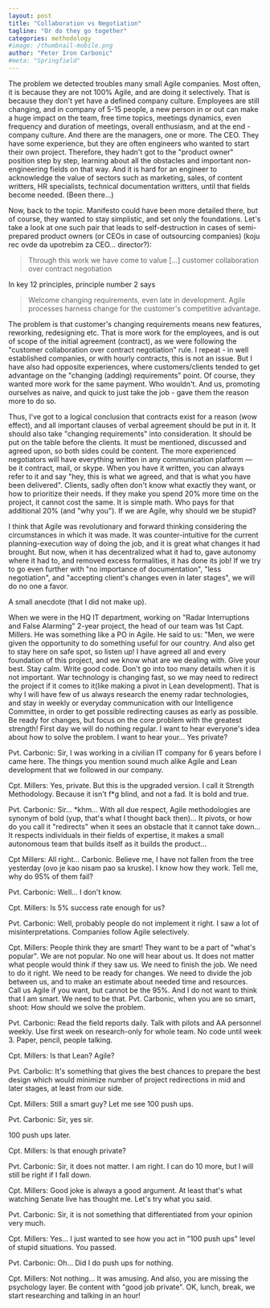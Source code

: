 ```yaml
---
layout: post
title: "Collaboration vs Negotiation"
tagline: "Or do they go together"
categories: methodology
#image: /thumbnail-mobile.png
author: "Peter Iron Carbonic"
#meta: "Springfield"
---
```


The problem we detected troubles many small Agile companies. Most often, it is because they are not 100% Agile, and are doing it selectively. That is because they don't yet have a defined company culture. Employees are still changing, and in company of 5-15 people, a new person in or out can make a huge impact on the team, free time topics, meetings dynamics, even frequency and duration of meetings, overall enthusiasm, and at the end - company culture. And there are the managers, one or more. The CEO. They have some experience, but they are often engineers who wanted to start their own project. Therefore, they hadn't got to the "product owner" position step by step, learning about all the obstacles and important non-engineering fields on that way. And it is hard for an engineer to acknowledge the value of sectors such as marketing, sales, of content writters, HR specialists, technical documentation writters, until that fields become needed. (Been there...) 

Now, back to the topic. Manifesto could have been more detailed there, but of course, they wanted to stay simplistic, and set only the foundations. Let's take a look at one such pair that leads to self-destruction in cases of semi-prepared product owners (or CEOs in case of outsourcing companies) (koju rec ovde da upotrebim za CEO... director?):

>Through this work we have come to value [...] customer collaboration over contract negotiation

In key 12 principles, principle number 2 says

>Welcome changing requirements, even late in development. Agile processes harness change for the customer's competitive advantage.

The problem is that customer's changing requirements means new features, reworking, redesigning etc. That is more work for the employees, and is out of scope of the initial agreement (contract), as we were following the "customer collaboration over contract negotiation" rule. I repeat - in well established companies, or with hourly contracts, this is not an issue. But I have also had opposite experiences, where customers/clients tended to get advantage on the "changing (adding) requirements" point. Of course, they wanted more work for the same payment. Who wouldn't. And us, promoting ourselves as naive, and quick to just take the job - gave them the reason more to do so.

Thus, I've got to a logical conclusion that contracts exist for a reason (wow effect), and all important clauses of verbal agreement should be put in it. It should also take "changing requirements" into consideration. It should be put on the table before the clients. It must be mentioned, discussed and agreed upon, so both sides could be content. The more experienced negotiators will have everything written in any communication platform — be it contract, mail, or skype. When you have it written, you can always refer to it and say "hey, this is what we agreed, and that is what you have been delivered". Clients, sadly often don't know what exactly they want, or how to prioritize their needs. If they make you spend 20% more time on the project, it cannot cost the same. It is simple math. Who pays for that additional 20% (and "why you"). If we are Agile, why should we be stupid?

I think that Agile was revolutionary and forward thinking considering the circumstances in which it was made. It was counter-intuitive for the current planning-execution way of doing the job, and it is great what changes it had brought. But now, when it has decentralized what it had to, gave autonomy where it had to, and removed excess formalities, it has done its job! If we try to go even further with "no importance of documentation", "less negotiation", and "accepting client's changes even in later stages", we will do no one a favor.

A small anecdote (that I did not make up).

When we were in the HQ IT department, working on "Radar Interruptions and False Alarming" 2-year project, the head of our team was 1st Capt. Millers. He was something like a PO in Agile. He said to us: "Men, we were given the opportunity to do something useful for our country. And also get to stay here on safe spot, so listen up! I have agreed all and every foundation of this project, and we know what are we dealing with. Give your best. Stay calm. Write good code. Don't go into too many details when it is not important. War technology is changing fast, so we may need to redirect the project if it comes to it(like making a pivot in Lean development). That is why I will have few of us always research the enemy radar technologies, and stay in weekly or everyday communication with our Intelligence Committee, in order to get possible redirecting causes as early as possible. Be ready for changes, but focus on the core problem with the greatest strength! First day we will do nothing regular. I want to hear everyone's idea about how to solve the problem. I want to hear your... Yes private?

Pvt. Carbonic: Sir, I was working in a civilian IT company for 6 years before I came here. The things you mention sound much alike Agile and Lean development that we followed in our company.

Cpt. Millers: Yes, private. But this is the upgraded version. I call it Strength Methodology. Because it isn't f*g blind, and not a fad. It is bold and true.

Pvt. Carbonic: Sir... *khm... With all due respect, Agile methodologies are synonym of bold (yup, that's what I thought back then)... It pivots, or how do you call it "redirects" when it sees an obstacle that it cannot take down... It respects individuals in their fields of expertise, it makes a small autonomous team that builds itself as it builds the product...

Cpt Millers: All right... Carbonic. Believe me, I have not fallen from the tree yesterday (ovo je kao nisam pao sa kruske). I know how they work. Tell me, why do 95% of them fail?

Pvt. Carbonic: Well... I don't know.

Cpt. Millers: Is 5% success rate enough for us?

Pvt. Carbonic: Well, probably people do not implement it right. I saw a lot of misinterpretations. Companies follow Agile selectively. 

Cpt. Millers: People think they are smart! They want to be a part of "what's popular". We are not popular. No one will hear about us. It does not matter what people would think if they saw us. We need to finish the job. We need to do it right. We need to be ready for changes. We need to divide the job between us, and to make an estimate about needed time and resources. Call us Agile if you want, but cannot be the 95%. And I do not want to think that I am smart. We need to be that. Pvt. Carbonic, when you are so smart, shoot: How should we solve the problem.

Pvt. Carbonic: Read the field reports daily. Talk with pilots and AA personnel weekly. Use first week on research-only for whole team. No code until week 3. Paper, pencil, people talking.

Cpt. Millers: Is that Lean? Agile?

Pvt. Carbolic: It's something that gives the best chances to prepare the best design which would minimize number of project redirections in mid and later stages, at least from our side.

Cpt. Millers: Still a smart guy? Let me see 100 push ups.

Pvt. Carbonic: Sir, yes sir.

100 push ups later.

Cpt. Millers: Is that enough private?

Pvt. Carbonic: Sir, it does not matter. I am right. I can do 10 more, but I will still be right if I fall down.

Cpt. Millers: Good joke is always a good argument. At least that's what watching Senate live has thought me. Let's try what you said.

Pvt. Carbonic: Sir, it is not something that differentiated from your opinion very much.

Cpt. Millers: Yes... I just wanted to see how you act in "100 push ups" level of stupid situations. You passed.

Pvt. Carbonic: Oh... Did I do push ups for nothing.

Cpt. Millers: Not nothing... It was amusing. And also, you are missing the psychology layer. Be content with "good job private". OK, lunch, break, we start researching and talking in an hour!
